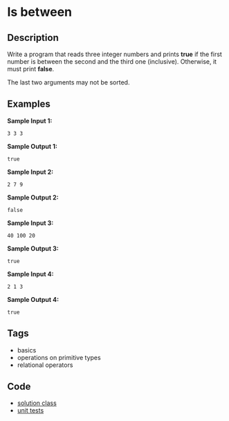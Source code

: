 # Is between

## Description
Write a program that reads three integer numbers and prints **true** if the first number is between the second and the third one (inclusive). Otherwise, it must print **false**.

The last two arguments may not be sorted.

## Examples
**Sample Input 1:**
```console
3 3 3
```

**Sample Output 1:**
```console
true
```

**Sample Input 2:**
```console
2 7 9
```

**Sample Output 2:**
```console
false
```

**Sample Input 3:**
```console
40 100 20
```

**Sample Output 3:**
```console
true
```

**Sample Input 4:**
```console
2 1 3
```

**Sample Output 4:**
```console
true
```

## Tags
- basics
- operations on primitive types
- relational operators

## Code
- [solution class](./src/main/java/Solution.java)
- [unit tests](./src/test/java/SomeParamTest.java)
